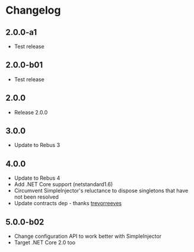 # Changelog

## 2.0.0-a1

* Test release

## 2.0.0-b01

* Test release

## 2.0.0

* Release 2.0.0

## 3.0.0

* Update to Rebus 3

## 4.0.0

* Update to Rebus 4
* Add .NET Core support (netstandard1.6)
* Circumvent SimpleInjector's reluctance to dispose singletons that have not been resolved
* Update contracts dep - thanks [trevorreeves]

## 5.0.0-b02

* Change configuration API to work better with SimpleInjector
* Target .NET Core 2.0 too

[trevorreeves]: https://github.com/trevorreeves
